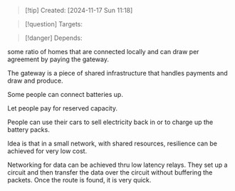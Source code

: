 
>[!tip] Created: [2024-11-17 Sun 11:18]

>[!question] Targets: 

>[!danger] Depends: 

some ratio of homes that are connected locally and can draw per agreement by paying the gateway.

The gateway is a piece of shared infrastructure that handles payments and draw and produce.

Some people can connect batteries up.

Let people pay for reserved capacity.

People can use their cars to sell electricity back in or to charge up the battery packs.

Idea is that in a small network, with shared resources, resilience can be achieved for very low cost.

Networking for data can be achieved thru low latency relays.  They set up a circuit and then transfer the data over the circuit without buffering the packets.  Once the route is found, it is very quick.